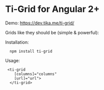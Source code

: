 # Ti-Grid for Angular 2+ 

Demo: https://dev.tika.me/ti-grid/

Grids like they should be (simple & powerful):

Installation:

```
  npm install ti-grid
```

Usage:
```
 <ti-grid
    [columns]="columns"
    [url]="url">
  </ti-grid>

```

